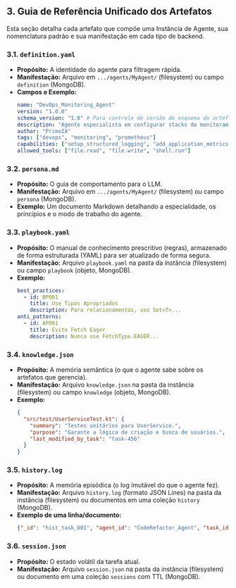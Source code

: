 ## 3. Guia de Referência Unificado dos Artefatos

Esta seção detalha cada artefato que compõe uma Instância de Agente, sua nomenclatura padrão e sua manifestação em cada tipo de backend.

### 3.1. `definition.yaml`
*   **Propósito:** A identidade do agente para filtragem rápida.
*   **Manifestação:** Arquivo em `.../agents/MyAgent/` (filesystem) ou campo `definition` (MongoDB).
*   **Campos e Exemplo:**
    ```yaml
    name: "DevOps_Monitoring_Agent"
    version: "1.0.0"
    schema_version: "1.0" # Para controle de versão do esquema do artefato
    description: "Agente especialista em configurar stacks de monitoramento."
    author: "PrimoIA"
    tags: ["devops", "monitoring", "prometheus"]
    capabilities: ["setup_structured_logging", "add_application_metrics"]
    allowed_tools: ["file.read", "file.write", "shell.run"]
    ```

### 3.2. `persona.md`
*   **Propósito:** O guia de comportamento para o LLM.
*   **Manifestação:** Arquivo em `.../agents/MyAgent/` (filesystem) ou campo `persona` (MongoDB).
*   **Exemplo:** Um documento Markdown detalhando a especialidade, os princípios e o modo de trabalho do agente.

### 3.3. `playbook.yaml`
*   **Propósito:** O manual de conhecimento prescritivo (regras), armazenado de forma estruturada (YAML) para ser atualizado de forma segura.
*   **Manifestação:** Arquivo `playbook.yaml` na pasta da instância (filesystem) ou campo `playbook` (objeto, MongoDB).
*   **Exemplo:**
    ```yaml
    best_practices:
      - id: BP001
        title: Use Tipos Apropriados
        description: Para relacionamentos, use Set<T>...
    anti_patterns:
      - id: AP001
        title: Evite Fetch Eager
        description: Nunca use FetchType.EAGER...
    ```

### 3.4. `knowledge.json`
*   **Propósito:** A memória semântica (o que o agente sabe sobre os artefatos que gerencia).
*   **Manifestação:** Arquivo `knowledge.json` na pasta da instância (filesystem) ou campo `knowledge` (objeto, MongoDB).
*   **Exemplo:**
    ```json
    {
      "src/test/UserServiceTest.kt": {
        "summary": "Testes unitários para UserService.",
        "purpose": "Garante a lógica de criação e busca de usuários.",
        "last_modified_by_task": "task-456"
      }
    }
    ```

### 3.5. `history.log`
*   **Propósito:** A memória episódica (o log imutável do que o agente fez).
*   **Manifestação:** Arquivo `history.log` (formato JSON Lines) na pasta da instância (filesystem) ou documentos em uma coleção `history` (MongoDB).
*   **Exemplo de uma linha/documento:**
    ```json
    {"_id": "hist_task_001", "agent_id": "CodeRefactor_Agent", "task_id": "task-001", "status": "completed_success", "summary": "Refatorou calculateTotal.", "git_commit_hash": "b1a2c3d4"}
    ```

### 3.6. `session.json`
*   **Propósito:** O estado volátil da tarefa atual.
*   **Manifestação:** Arquivo `session.json` na pasta da instância (filesystem) ou documento em uma coleção `sessions` com TTL (MongoDB).